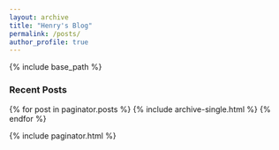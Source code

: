 ```yaml
---
layout: archive
title: "Henry's Blog"
permalink: /posts/
author_profile: true
---
```




{% include base_path %}

<h3 class="archive__subtitle">Recent Posts</h3>

{% for post in paginator.posts %}
  {% include archive-single.html %}
{% endfor %}

{% include paginator.html %}